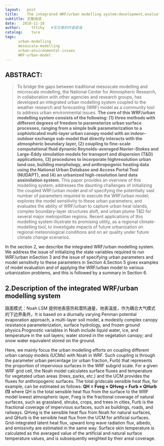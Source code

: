 ```yaml
---
layout:   post
title:    The integrated WRF/urban modelling system:development,evaluation,and applications
subtitle: 文献阅读  
date:   2018-11-18
author:     tttchy   #写文章的作者是谁
catalog:    ture
tags:    
      urban-modelling
      mesoscale-modelling
      urban-environmental-issues  
      WRF-urban-model
---
```


## ABSTRACT:
>To bridge the gaps between traditional mesoscale modelling and microscale modelling, the National Center for Atmospheric Research, in collaboration with other agencies and research groups, has developed an integrated urban modelling system coupled to the weather research and forecasting (WRF) model as a community tool to address urban environmental issues. **The core of this WRF/urban modelling system consists of the following: (1) three methods with different degrees of freedom to parameterize urban surface processes, ranging from a simple bulk parameterization to a sophisticated multi-layer urban canopy model with an indoor–outdoor exchange sub-model that directly interacts with the atmospheric boundary layer, (2) coupling to fine-scale computational fluid dynamic Reynolds-averaged Navier–Stokes and Large-Eddy simulation models for transport and dispersion (T&D) applications, (3) procedures to incorporate highresolution urban land use, building morphology, and anthropogenic heating data using the National Urban Database and Access Portal Tool (NUDAPT), and (4) an urbanized high-resolution land data assimilation system.** This paper provides an overview of this modelling system; addresses the daunting challenges of initializing the coupled WRF/urban model and of specifying the potentially vast number of parameters required to execute the WRF/urban model; explores the model sensitivity to these urban parameters; and evaluates the ability of WRF/urban to capture urban heat islands, complex boundary-layer structures aloft, and urban plume T&D for several major metropolitan regions. Recent applications of this modelling system illustrate its promising utility, as a regional climate-modelling tool, to investigate impacts of future urbanization on regional meteorological conditions and on air quality under future climate change scenarios.

In the section 2, we describe the integrated WRF/urban modelling system. We address the issue of initializing the state variables required to run WRF/urban inSection 3 and the issue of specifying urban parameters and model sensitivity to these parameters in Section 4.Section 5 gives examples of model evaluation and of applying the WRF/urban model to various urbanization problems, and this is followed by a summary in Section 6.

## 2.Description of the integrated WRF/urban modelling system
路面模式：Noah LSM 提供地表感热和潜热通量，地表温度，作为耦合大气模式的下边界条件。It is based on a diurnally varying Penman potential evaporation approach, a multi-layer soil model, a modestly complex canopy resistance parameterization, surface hydrology, and frozen ground physics.Prognostic variables in Noah include liquid water, ice, and temperature in the soil layers; water stored in the vegetation canopy; and snow water equivalent stored on the ground.


Here, we mainly focus the urban modelling efforts on coupling different urban canopy models (UCMs) with Noah in WRF. Such coupling is through the parameter urban percentage (or urban fraction, Furb) that represents the proportion of impervious surfaces in the WRF subgrid scale. For a given WRF grid cell, the Noah model calculates surface fluxes and temperature for vegetated urban areas (trees, parks, etc.) and the UCM provides the fluxes for anthropogenic surfaces. The total gridscale sensible heat flux, for example, can be estimated as follows:
      **QH = Fveg × QHveg + Furb × QHurb (1)**
where QH is the total sensible heat flux from the surface to the WRF model lowest atmospheric layer, Fveg is the fractional coverage of natural surfaces, such as grassland, shrubs, crops, and trees in cities, Furb is the fractional coverage of impervious surfaces, such as buildings, roads, and railways. QHveg is the sensible heat flux from Noah for natural surfaces, and QHurb is the sensible heat flux from the UCM for artificial surfaces. Grid-integrated latent heat flux, upward long wave radiation flux, albedo, and emissivity are estimated in the same way. Surface skin temperature is calculated as the averaged value of the artificial and natural surface temperature values, and is subsequently weighted by their areal coverage.



